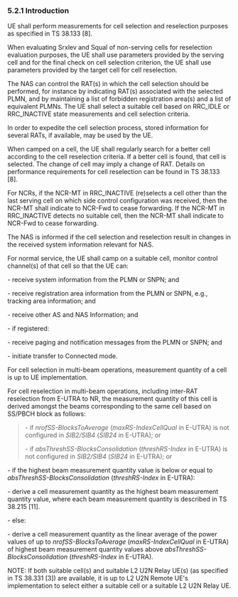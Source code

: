 ### 5.2.1 Introduction

UE shall perform measurements for cell selection and reselection
purposes as specified in TS 38.133 \[8\].

When evaluating Srxlev and Squal of non-serving cells for reselection
evaluation purposes, the UE shall use parameters provided by the serving
cell and for the final check on cell selection criterion, the UE shall
use parameters provided by the target cell for cell reselection.

The NAS can control the RAT(s) in which the cell selection should be
performed, for instance by indicating RAT(s) associated with the
selected PLMN, and by maintaining a list of forbidden registration
area(s) and a list of equivalent PLMNs. The UE shall select a suitable
cell based on RRC_IDLE or RRC_INACTIVE state measurements and cell
selection criteria.

In order to expedite the cell selection process, stored information for
several RATs, if available, may be used by the UE.

When camped on a cell, the UE shall regularly search for a better cell
according to the cell reselection criteria. If a better cell is found,
that cell is selected. The change of cell may imply a change of RAT.
Details on performance requirements for cell reselection can be found in
TS 38.133 \[8\].

For NCRs, if the NCR-MT in RRC_INACTIVE (re)selects a cell other than
the last serving cell on which side control configuration was received,
then the NCR-MT shall indicate to NCR-Fwd to cease forwarding. If the
NCR-MT in RRC_INACTIVE detects no suitable cell, then the NCR-MT shall
indicate to NCR-Fwd to cease forwarding.

The NAS is informed if the cell selection and reselection result in
changes in the received system information relevant for NAS.

For normal service, the UE shall camp on a suitable cell, monitor
control channel(s) of that cell so that the UE can:

\- receive system information from the PLMN or SNPN; and

\- receive registration area information from the PLMN or SNPN, e.g.,
tracking area information; and

\- receive other AS and NAS Information; and

\- if registered:

\- receive paging and notification messages from the PLMN or SNPN; and

\- initiate transfer to Connected mode.

For cell selection in multi-beam operations, measurement quantity of a
cell is up to UE implementation.

For cell reselection in multi-beam operations, including inter-RAT
reselection from E-UTRA to NR, the measurement quantity of this cell is
derived amongst the beams corresponding to the same cell based on
SS/PBCH block as follows:

> \- if *nrofSS-BlocksToAverage* (*maxRS-IndexCellQual* in E-UTRA) is
> not configured in *SIB2/SIB4* (*SIB24* in E-UTRA); or
>
> \- if *absThreshSS-BlocksConsolidation* (*threshRS-Index* in E-UTRA)
> is not configured in *SIB2/SIB4* (*SIB24* in E-UTRA); or

\- if the highest beam measurement quantity value is below or equal to
*absThreshSS-BlocksConsolidation* (*threshRS-Index* in E-UTRA):

\- derive a cell measurement quantity as the highest beam measurement
quantity value, where each beam measurement quantity is described in TS
38.215 \[11\].

\- else:

\- derive a cell measurement quantity as the linear average of the power
values of up to *nrofSS-BlocksToAverage* (*maxRS-IndexCellQual* in
E-UTRA) of highest beam measurement quantity values above
*absThreshSS-BlocksConsolidation* (*threshRS-Index* in E-UTRA).

NOTE: If both suitable cell(s) and suitable L2 U2N Relay UE(s) (as
specified in TS 38.331 \[3\]) are available, it is up to L2 U2N Remote
UE\'s implementation to select either a suitable cell or a suitable L2
U2N Relay UE.